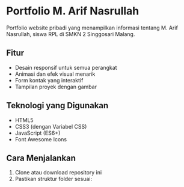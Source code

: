 # Portfolio M. Arif Nasrullah

Portfolio website pribadi yang menampilkan informasi tentang M. Arif Nasrullah, siswa RPL di SMKN 2 Singgosari Malang.

## Fitur

- Desain responsif untuk semua perangkat
- Animasi dan efek visual menarik
- Form kontak yang interaktif
- Tampilan proyek dengan gambar

## Teknologi yang Digunakan

- HTML5
- CSS3 (dengan Variabel CSS)
- JavaScript (ES6+)
- Font Awesome Icons

## Cara Menjalankan

1. Clone atau download repository ini
2. Pastikan struktur folder sesuai: